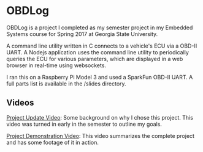 # OBDLog

OBDLog is a project I completed as my semester project in my Embedded Systems course for Spring 2017 at Georgia State University.

A command line utility written in C connects to a vehicle's ECU via a OBD-II UART. A Nodejs application uses the command line utility to periodically queries the ECU for various parameters, which are displayed in a web browser in real-time using websockets.

I ran this on a Raspberry Pi Model 3 and used a SparkFun OBD-II UART. A full parts list is available in the /slides directory.

## Videos

[Project Update Video](https://youtu.be/VoDeGGIunfs): Some background on why I chose this project. This video was turned in early in the semester to outline my goals.

[Project Demonstration Video](https://youtu.be/fdGgWg5rqpk): This video summarizes the complete project and has some footage of it in action.
